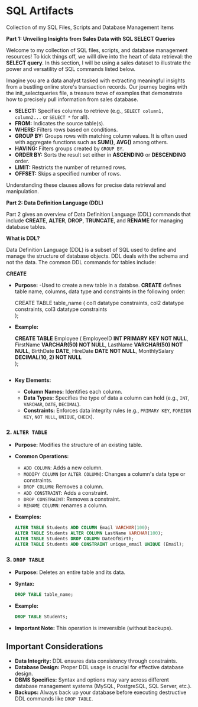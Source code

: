 # SQL Artifacts
Collection of my SQL Files, Scripts and Database Management Items 

**Part 1: Unveiling Insights from Sales Data with SQL SELECT Queries**

Welcome to my collection of SQL files, scripts, and database management resources! To kick things off, we willl dive into the heart of data retrieval: the **SELECT query**. In this section, I will be using a sales dataset to illustrate the power and versatility of SQL commands listed below.

Imagine you are a data analyst tasked with extracting meaningful insights from a bustling online store's transaction records. Our journey begins with the init_selectqueries file, a treasure trove of examples that demonstrate how to precisely pull information from sales database.

* **SELECT:** Specifies columns to retrieve (e.g., `SELECT column1, column2...` or `SELECT *` for all).
* **FROM:** Indicates the source table(s).
* **WHERE:** Filters rows based on conditions.
* **GROUP BY:** Groups rows with matching column values. It is often used with aggregate functions such as **SUM()**, **AVG()** among others.
* **HAVING:** Filters groups created by `GROUP BY`.
* **ORDER BY:** Sorts the result set either in **ASCENDING**  or **DESCENDING** order.
* **LIMIT:** Restricts the number of returned rows.
* **OFFSET:** Skips a specified number of rows.

Understanding these clauses allows for precise data retrieval and manipulation.

**Part 2: Data Definition Language (DDL)**

Part 2 gives an overview of Data Definition Language (DDL) commands that include **CREATE**, **ALTER**, **DROP**, **TRUNCATE**, and **RENAME** for managing database tables.

**What is DDL?**

Data Definition Language (DDL) is a subset of SQL used to define and manage the structure of database objects. DDL deals with the schema and not the data. The common DDL commands for tables include:

**CREATE**
* **Purpose:** -Used to create a new table in a databse. **CREATE** defines table name, columns, data type and constraints in the following order:

    CREATE TABLE table_name (
        col1 datatype constraints,
        col2 datatype constraints,
        col3 datatype constraints  
    );

* **Example:**

    **CREATE TABLE** Employee (
        EmployeeID **INT PRIMARY KEY NOT NULL**,
        FirstName **VARCHAR(50) NOT NULL**,
        LastName **VARCHAR(50) NOT NULL**,
        BirthDate **DATE**,
        HireDate **DATE NOT NULL**,
        MonthlySalary **DECIMAL(10, 2) NOT NULL**   
    );
    ```

* **Key Elements:**
    * **Column Names:** Identifies each column.
    * **Data Types:** Specifies the type of data a column can hold (e.g., `INT`, `VARCHAR`, `DATE`, `DECIMAL`).
    * **Constraints:** Enforces data integrity rules (e.g., `PRIMARY KEY`, `FOREIGN KEY`, `NOT NULL`, `UNIQUE`, `CHECK`).

### 2. `ALTER TABLE`

* **Purpose:** Modifies the structure of an existing table.
* **Common Operations:**
    * `ADD COLUMN`: Adds a new column.
    * `MODIFY COLUMN` (or `ALTER COLUMN`): Changes a column's data type or constraints.
    * `DROP COLUMN`: Removes a column.
    * `ADD CONSTRAINT`: Adds a constraint.
    * `DROP CONSTRAINT`: Removes a constraint.
    * `RENAME COLUMN`: renames a column.
* **Examples:**

    ```sql
    ALTER TABLE Students ADD COLUMN Email VARCHAR(100);
    ALTER TABLE Students ALTER COLUMN LastName VARCHAR(100);
    ALTER TABLE Students DROP COLUMN DateOfBirth;
    ALTER TABLE Students ADD CONSTRAINT unique_email UNIQUE (Email);
    ```

### 3. `DROP TABLE`

* **Purpose:** Deletes an entire table and its data.
* **Syntax:**

    ```sql
    DROP TABLE table_name;
    ```

* **Example:**

    ```sql
    DROP TABLE Students;
    ```

* **Important Note:** This operation is irreversible (without backups).

## Important Considerations

* **Data Integrity:** DDL ensures data consistency through constraints.
* **Database Design:** Proper DDL usage is crucial for effective database design.
* **DBMS Specifics:** Syntax and options may vary across different database management systems (MySQL, PostgreSQL, SQL Server, etc.).
* **Backups:** Always back up your database before executing destructive DDL commands like `DROP TABLE`.
```

